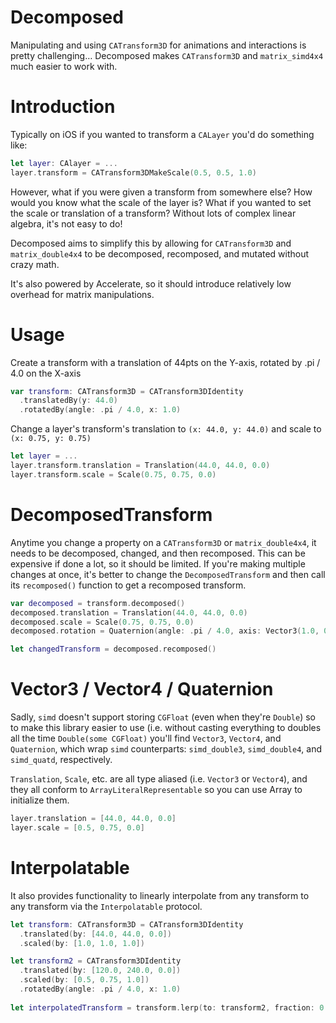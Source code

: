# Decomposed

Manipulating and using `CATransform3D` for animations and interactions is pretty challenging… Decomposed makes `CATransform3D` and `matrix_simd4x4` much easier to work with.

# Introduction

Typically on iOS if you wanted to transform a `CALayer` you'd do something like:

```swift
let layer: CAlayer = ...
layer.transform = CATransform3DMakeScale(0.5, 0.5, 1.0)
```
However, what if you were given a transform from somewhere else? How would you know what the scale of the layer is? What if you wanted to set the scale or translation of a transform? Without lots of complex linear algebra, it's not easy to do!

Decomposed aims to simplify this by allowing for `CATransform3D` and `matrix_double4x4` to be decomposed, recomposed, and mutated without crazy math.

It's also powered by Accelerate, so it should introduce relatively low overhead for matrix manipulations.

# Usage

Create a transform with a translation of 44pts on the Y-axis, rotated by .pi / 4.0 on the X-axis

```swift
var transform: CATransform3D = CATransform3DIdentity
  .translatedBy(y: 44.0)
  .rotatedBy(angle: .pi / 4.0, x: 1.0)
```

Change a layer's transform's translation to `(x: 44.0, y: 44.0)` and scale to `(x: 0.75, y: 0.75)`

```swift
let layer = ...
layer.transform.translation = Translation(44.0, 44.0, 0.0)
layer.transform.scale = Scale(0.75, 0.75, 0.0)
```

# DecomposedTransform

Anytime you change a property on a `CATransform3D` or `matrix_double4x4`, it needs to be decomposed, changed, and then recomposed. This can be expensive if done a lot, so it should be limited. If you're making multiple changes at once, it's better to change the `DecomposedTransform` and then call its `recomposed()` function to get a recomposed transform.

```swift
var decomposed = transform.decomposed()
decomposed.translation = Translation(44.0, 44.0, 0.0)
decomposed.scale = Scale(0.75, 0.75, 0.0)
decomposed.rotation = Quaternion(angle: .pi / 4.0, axis: Vector3(1.0, 0.0, 0.0))

let changedTransform = decomposed.recomposed()
```

# Vector3 / Vector4 / Quaternion

Sadly, `simd` doesn't support storing `CGFloat` (even when they're `Double`) so to make this library easier to use (i.e. without casting everything to doubles all the time `Double(some CGFloat)` you'll find `Vector3`, `Vector4`, and `Quaternion`, which wrap `simd` counterparts: `simd_double3`, `simd_double4`, and `simd_quatd`, respectively.

`Translation`, `Scale`, etc. are all type aliased (i.e. `Vector3`  or `Vector4`), and they all conform to `ArrayLiteralRepresentable` so you can use Array<CGFloat> to initialize them.

```swift
layer.translation = [44.0, 44.0, 0.0]
layer.scale = [0.5, 0.75, 0.0]
```

# Interpolatable

It also provides functionality to linearly interpolate from any transform to any transform via the `Interpolatable` protocol.

```swift
let transform: CATransform3D = CATransform3DIdentity
  .translated(by: [44.0, 44.0, 0.0])
  .scaled(by: [1.0, 1.0, 1.0])

let transform2 = CATransform3DIdentity
  .translated(by: [120.0, 240.0, 0.0])
  .scaled(by: [0.5, 0.75, 1.0])
  .rotatedBy(angle: .pi / 4.0, x: 1.0)
  
let interpolatedTransform = transform.lerp(to: transform2, fraction: 0.5)
```
